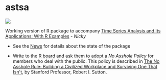 # astsa
<img src="http://www.stat.pitt.edu/stoffer/tsa4/NickyApproved.png">

Working version of R package to accompany [Time Series Analysis and Its Applications: With R Examples](http://www.stat.pitt.edu/stoffer/tsa4/) - _Nicky_ 

* See the [News](https://github.com/nickpoison/astsa/blob/master/NEWS.md) for details about the state of the package

* Write to the [R board](https://www.r-project.org/foundation/board.html) and ask them to adopt a _No Asshole Policy_ for members who deal with the public.  This policy is described in [The No Asshole Rule: Building a Civilized Workplace and Surviving One That Isn't](https://en.wikipedia.org/wiki/The_No_Asshole_Rule), by Stanford Professor, Robert I. Sutton.
